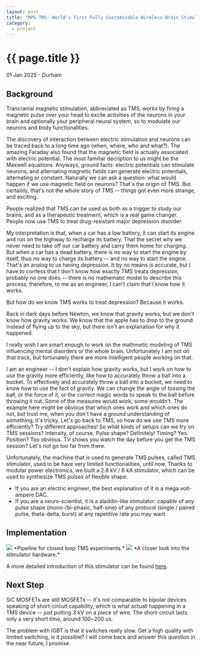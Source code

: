 ```yaml
---
layout: post
title: "MPS-TMS: World's First Fully Customizable Wireless Brain Stimulator"
category: 
  - project
---
```


{{ page.title }}
================

<p class="meta">01 Jan 2025 - Durham</p>

## Background
Trancranial magnetic stimulation, abbreviated as TMS, works by firing a magnetic pulse over your head to excite activities of the neurons in your brain and optionally your peripheral neural system, so to modulate our neurons and body functionalities.

The discovery of interaction between electric stimulation and neurons can be traced back to a long time ago (when, where, who and what?). The amazing Faraday also found that the magnetic field is actually associated with electric potential. The most familiar decription to us might be the Maxwell equations. 
Anyways, ground facts: electric potentials can stimulate neurons, and alternating magnetic fields can generate electric potentials, alternating or constant. Naturally we can ask a question: what would happen if we use magnetic field on neurons? That's the origin of TMS. But certainly, that's not the whole story of TMS -- things got even more strange, and exciting. 

People realized that TMS can be used as both as a trigger to study our brains, and as a therapeutic treatment, which is a real game changer. People now use TMS to treat drug-resistant major depression disorder.

My interpretation is that, when a car has a low battery, it can start its engine and run on the highway to recharge its battery. That the secret why we never need to take off our car battery and carry them home for charging. But when a car has a dead battery, there is no way to start the engine by itself, thus no way to charge its battery -- and no way to start the engine. That's an analog to us having depression. It by no means is accurate, but I have to confess that I don't know how exactly TMS treats depression, probably no one does -- there is no mathematic model to describe this process, therefore, to me as an engineer, I can't claim that I know how it works. 

But how do we know TMS works to treat depression? Because it works. 

Back in dark days before Newton, we know that gravity works, but we don't know how gravity works. We know that the apple has to drop to the ground instead of flying up to the sky, but there isn't an explanation for why it happened. 

I really wish I am smart enough to work on the mathmetic modeling of TMS influencing mental disorders or the whole brain. Unfortunately I am not on that track, but fortunately there are more intelligent people working on that. 

I am an engineer -- I don't explain how gravity works, but I work on how to use the gravity more efficiently, like how to accurately throw a ball into a bucket. To effectively and accurately throw a ball into a bucket, we need to know how to use the fact of gravity. We can change the angle of tossing the ball, or the force of it, or the correct magic words to speak to the ball before throwing it out. Some of the measures would work, some wouldn't. The example here might be obvious that which ones work and which ones do not, but trust me, when you don't have a ground understanding of something, it's tricky. 
Let's go back to TMS, so how do we use TMS more efficiently? Try different approaches! So what kinds of setups can we try on TMS sessions? Intensity, of course. Pulse shape? Definitely! Timing? Yes. Position? Too obvious. TV shows you watch the day before you get the TMS session? Let's not go too far from there. 

Unfortunately, the machine that is used to generate TMS pulses, called TMS stimulator, used to be have very limited functionalities, until now. Thanks to modular power electronics, we built a 2.8 kV / 6 kA stimulator, which can be used to synthesize TMS pulses of flexible shape. 
- If you are an electric engineer, the best explanation of it is a mega volt-ampere DAC.
- If you are a neuro-scientist, it is a aladdin-like stimulator: capable of any pulse shape (mono-/bi-phasic, half-sine) of any protocol (single / paired pulse, theta-delta, burst) at any repetitive rate you may want. 

## Implementation 

<img src="/images/posts/mpstms/mps_pipeline.png">
*Pipeline for closed loop TMS experiments.*

<img src="/images/posts/mpstms/mps_prototype.jpeg">
*A closer look into the stimulator hardware.*

A more detailed introduction of this stimulator can be found [here](https://iopscience.iop.org/article/10.1088/1741-2552/ac9d65/meta).

## Next Step
SiC MOSFETs are still MOSFETs -- it's not comparable to bipolar devices speaking of short-circuit capability, which is what actuall happening in a TMS device -- just putting 3 kV on a piece of wire. The short-circuit lasts only a very short time, around 100~200 us. 

The problem with IGBT is that it switches really slow. Get a high quality with limited switching, is it possible? 
I will come back and answer this question in the near future, I promise.
